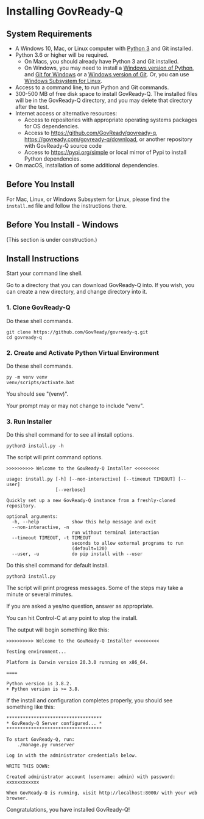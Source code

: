 # Installing GovReady-Q

## System Requirements

* A Windows 10, Mac, or Linux computer with [Python 3](https://www.python.org/downloads/) and Git installed.
* Python 3.6 or higher will be required.
  * On Macs, you should already have Python 3 and Git installed.
  * On Windows, you may need to install a [Windows version of Python](https://www.python.org/downloads/windows/), and [Git for Windows](https://gitforwindows.org/) or a [Windows version of Git](https://git-scm.com/download/win).  Or, you can use [Windows Subsystem for Linux](https://docs.microsoft.com/en-us/windows/wsl/install-win10).
* Access to a command line, to run Python and Git commands.
* 300-500 MB of free disk space to install GovReady-Q. The installed files will be in the GovReady-Q directory, and you may delete that directory after the test.
* Internet access or alternative resources:
  * Access to repositories with appropriate operating systems packages for OS dependencies.
  * Access to https://github.com/GovReady/govready-q, https://govready.com/govready-q/download, or another repository with GovReady-Q source code
  * Access to https://pypi.org/simple or local mirror of Pypi to install Python dependencies. 
* On macOS, installation of some additional dependencies.

## Before You Install

For Mac, Linux, or Windows Subsystem for Linux, please find the `install.md` file and follow the instructions there.

## Before You Install - Windows

(This section is under construction.)

## Install Instructions

Start your command line shell.

Go to a directory that you can download GovReady-Q into.  If you wish, you can create a new directory, and change directory into it.

### 1. Clone GovReady-Q

Do these shell commands.

```shell
git clone https://github.com/GovReady/govready-q.git
cd govready-q
```

### 2. Create and Activate Python Virtual Environment

Do these shell commands.

```shell
py -m venv venv
venv/scripts/activate.bat
```

You should see "(venv)".

Your prompt may or may not change to include "venv".

### 3. Run Installer

Do this shell command for to see all install options.

```shell
python3 install.py -h
```

The script will print command options.

```shell
>>>>>>>>>> Welcome to the GovReady-Q Installer <<<<<<<<<

usage: install.py [-h] [--non-interactive] [--timeout TIMEOUT] [--user]
                  [--verbose]

Quickly set up a new GovReady-Q instance from a freshly-cloned repository.

optional arguments:
  -h, --help            show this help message and exit
  --non-interactive, -n
                        run without terminal interaction
  --timeout TIMEOUT, -t TIMEOUT
                        seconds to allow external programs to run
                        (default=120)
  --user, -u            do pip install with --user
```


Do this shell command for default install.

```shell
python3 install.py
```

The script will print progress messages. Some of the steps may take a minute or several minutes.

If you are asked a yes/no question, answer as appropriate.

You can hit Control-C at any point to stop the install.

The output will begin something like this:

```
>>>>>>>>>> Welcome to the GovReady-Q Installer <<<<<<<<<

Testing environment...

Platform is Darwin version 20.3.0 running on x86_64.

====

Python version is 3.8.2.
+ Python version is >= 3.8.
```

If the install and configuration completes properly, you should see something like this:

```
***********************************
* GovReady-Q Server configured... *
***********************************

To start GovReady-Q, run:
    ./manage.py runserver

Log in with the administrator credentials below.

WRITE THIS DOWN:

Created administrator account (username: admin) with password: xxxxxxxxxxxx

When GovReady-Q is running, visit http://localhost:8000/ with your web browser.
```

Congratulations, you have installed GovReady-Q!
